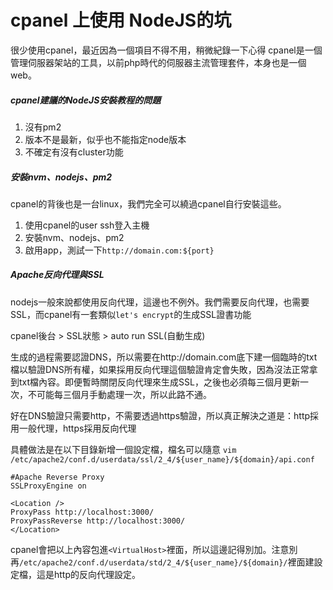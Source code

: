 # cpanel 上使用 NodeJS的坑

很少使用cpanel，最近因為一個項目不得不用，稍微紀錄一下心得
cpanel是一個管理伺服器架站的工具，以前php時代的伺服器主流管理套件，本身也是一個web。

##### cpanel建議的NodeJS安裝教程的問題

1. 沒有pm2
2. 版本不是最新，似乎也不能指定node版本
3. 不確定有沒有cluster功能

##### 安裝nvm、nodejs、pm2

cpanel的背後也是一台linux，我們完全可以繞過cpanel自行安裝這些。

1. 使用cpanel的user ssh登入主機
2. 安裝nvm、nodejs、pm2
3. 啟用app，測試一下`http://domain.com:${port}`

##### Apache反向代理與SSL

nodejs一般來說都使用反向代理，這邊也不例外。我們需要反向代理，也需要SSL，而cpanel有一套類似`let's encrypt`的生成SSL證書功能

cpanel後台 > SSL狀態 > auto run SSL(自動生成)

生成的過程需要認證DNS，所以需要在http://domain.com底下建一個臨時的txt檔以驗證DNS所有權，如果採用反向代理這個驗證肯定會失敗，因為沒法正常拿到txt檔內容。即便暫時關閉反向代理來生成SSL，之後也必須每三個月更新一次，不可能每三個月手動處理一次，所以此路不通。

好在DNS驗證只需要http，不需要透過https驗證，所以真正解決之道是：http採用一般代理，https採用反向代理

具體做法是在以下目錄新增一個設定檔，檔名可以隨意
`vim /etc/apache2/conf.d/userdata/ssl/2_4/${user_name}/${domain}/api.conf`

```
#Apache Reverse Proxy
SSLProxyEngine on

<Location />
ProxyPass http://localhost:3000/
ProxyPassReverse http://localhost:3000/
</Location>
```

cpanel會把以上內容包進`<VirtualHost>`裡面，所以這邊記得別加。注意別再`/etc/apache2/conf.d/userdata/std/2_4/${user_name}/${domain}/`裡面建設定檔，這是http的反向代理設定。
